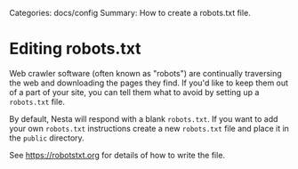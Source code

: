 Categories: docs/config
Summary: How to create a robots.txt file.

# Editing robots.txt

Web crawler software (often known as "robots") are continually
traversing the web and downloading the pages they find. If you'd like to
keep them out of a part of your site, you can tell them what to avoid by
setting up a `robots.txt` file.

By default, Nesta will respond with a blank `robots.txt`. If you want
to add your own `robots.txt` instructions create a new `robots.txt` file
and place it in the `public` directory.

See <https://robotstxt.org> for details of how to write the file.
